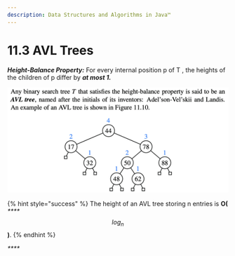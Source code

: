 ```yaml
---
description: Data Structures and Algorithms in Java™
---
```


# 11.3 AVL Trees

_**Height-Balance Property:**_ For every internal position p of T , the heights of the children of p differ by _**at most 1.**_

![AVL tree \(all leaves have height 0\)](../.gitbook/assets/jie-ping-20210719-xia-wu-3.50.32.png)

{% hint style="success" %}
The height of an AVL tree storing n entries is **O\(** _****_$$log_n$$**\)**.
{% endhint %}

_\*\*\*\*_


